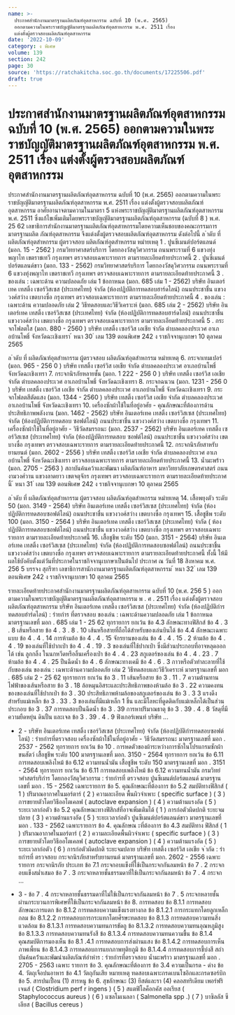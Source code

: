 ```yaml
---
name: >-
  ประกาศสำนักงานมาตรฐานผลิตภัณฑ์อุตสาหกรรม ฉบับที่ 10 (พ.ศ. 2565)
  ออกตามความในพระราชบัญญัติมาตรฐานผลิตภัณฑ์อุตสาหกรรม พ.ศ. 2511 เรื่อง
  แต่งตั้งผู้ตรวจสอบผลิตภัณฑ์อุตสาหกรรม
date: '2022-10-09'
category: ง พิเศษ
volume: 139
section: 242
page: 30
source: 'https://ratchakitcha.soc.go.th/documents/17225506.pdf'
draft: true
---
```


# ประกาศสำนักงานมาตรฐานผลิตภัณฑ์อุตสาหกรรม ฉบับที่ 10 (พ.ศ. 2565) ออกตามความในพระราชบัญญัติมาตรฐานผลิตภัณฑ์อุตสาหกรรม พ.ศ. 2511 เรื่อง แต่งตั้งผู้ตรวจสอบผลิตภัณฑ์อุตสาหกรรม

ประกาศสำนักงานมาตรฐานผลิตภัณฑ์อุตสาหกรรม ฉบับที่ 10 (พ.ศ. 2565) ออกตามความในพระราชบัญญัติมาตรฐานผลิตภัณฑ์อุตสาหกรรม พ.ศ. 2511 เรื่อง แต่งตั้งผู้ตรวจสอบผลิตภัณฑ์อุตสาหกรรม อาศัยอานาจตามความในมาตรา 5 แห่งพระราชบัญญัติมาตรฐานผลิตภัณฑ์อุตสาหกรรม พ.ศ. 2511 ซึ่งแก้ไขเพิ่มเติมโดยพระราชบัญญัติมาตรฐานผลิตภัณฑ์อุตสาหกรรม (ฉบับที่ 8 ) พ.ศ. 25 62 เลขาธิการสำนักงานมาตรฐานผลิตภัณฑ์อุตสาหกรรมโดยความเห็นชอบของคณะกรรมการ มาตรฐานผลิต ภัณฑ์อุตสาหกรรม จึงแต่งตั้งผู้ตรวจสอบผลิตภัณฑ์อุตสาหกรรม ดังต่อไปนี้ ล ําดับ ที่ ผลิตภัณฑ์อุตสําหกรรม ผู้ตรวจสอบ ผลิตภัณฑ์อุตสําหกรรม หมํายเหตุ 1 . ปูนซีเมนต์ปอร์ตแลนด์ (มอก. 15 - 2562 ) กรมวิทยาศาสตร์บริการ โดยกองวัสดุวิศวกรรม ถนนพระรามที่ 6 แขวงทุ่งพญาไท เขตราชเทวี กรุงเทพฯ ตรวจสอบเฉพาะรายการ ตามรายละเอียดท้ายประกาศนี้ 2 . ปูนซีเมนต์ปอร์ตแลนด์ขาว (มอก. 133 - 2562) กรมวิทยาศาสตร์บริการ โดยกองวัสดุวิศวกรรม ถนนพระรามที่ 6 แขวงทุ่งพญาไท เขตราชเทวี กรุงเทพฯ ตรวจสอบเฉพาะรายการ ตามรายละเอียดท้ายประกาศนี้ 3 . ของเล่น : เฉพาะด้าน ความปลอดภัย เล่ม 1 ข้อกาหนด (มอก. 685 เล่ม 1 - 2562) บริษัท อินเตอร์เทค เทสติ้ง เซอร์วิสเซส (ประเทศไทย) จำกัด (ห้องปฏิบัติการทดสอบฮาร์ดไลน์) ถนนประชาชื่น แขวงวงศ์สว่าง เขตบางซื่อ กรุงเทพฯ ตรวจสอบเฉพาะรายการ ตามรายละเอียดท้ายประกาศนี้ 4 . ของเล่น : เฉพาะด้าน ความปลอดภัย เล่ม 2 วิธีทดสอบและวิธีวิเคราะห์ (มอก. 685 เล่ม 2 - 2562) บริษัท อินเตอร์เทค เทสติ้ง เซอร์วิสเซส (ประเทศไทย) จำกัด (ห้องปฏิบัติการทดสอบฮาร์ดไลน์) ถนนประชาชื่น แขวงวงศ์สว่าง เขตบางซื่อ กรุงเทพฯ ตรวจสอบเฉพาะรายการ ตามรายละเอียดท้ายประกาศนี้ 5 . กระจกโฟลตใส (มอก. 880 - 2560 ) บริษัท เทสติ้ง เซอร์วิส เอเชีย จำกัด ตำบลคลองประเวศ อาเภอบ้านโพธิ์ จังหวัดฉะเชิงเทรา ้ หนา 30 ่ เลม 139 ตอนพิเศษ 242 ง ราชกิจจานุเบกษา 10 ตุลาคม 2565

ล ําดับ ที่ ผลิตภัณฑ์อุตสําหกรรม ผู้ตรวจสอบ ผลิตภัณฑ์อุตสําหกรรม หมํายเหตุ 6. กระจกเทมเปอร์ (มอก. 965 - 256 0 ) บริษัท เทสติ้ง เซอร์วิส เอเชีย จำกัด ตำบลคลองประเวศ อาเภอบ้านโพธิ์ จังหวัดฉะเชิงเทรา 7. กระจกนิรภัยหลายชั้น (มอก. 1 222 - 256 0 ) บริษัท เทสติ้ง เซอร์วิส เอเชีย จำกัด ตำบลคลองประเวศ อาเภอบ้านโพธิ์ จังหวัดฉะเชิงเทรา 8. กระจกฉนวน (มอก. 1231 - 256 0 ) บริษัท เทสติ้ง เซอร์วิส เอเชีย จำกัด ตำบลคลองประเวศ อาเภอบ้านโพธิ์ จังหวัดฉะเชิงเทรา 9. กระจกโฟลตสีตัดแสง (มอก. 1344 - 2560 ) บริษัท เทสติ้ง เซอร์วิส เอเชีย จำกัด ตำบลคลองประเวศ อาเภอบ้านโพธิ์ จังหวัดฉะเชิงเทรา 10. เครื่องซักผ้าใช้ในที่อยู่อาศัย - คุณลักษณะที่ต้องการด้าน ประสิทธิภาพพลังงาน (มอก. 1462 - 2562) บริษัท อินเตอร์เทค เทสติ้ง เซอร์วิสเซส (ประเทศไทย) จำกัด (ห้องปฏิบัติการทดสอบ ซอฟต์ไลน์) ถนนประชาชื่น แขวงวงศ์สว่าง เขตบางซื่อ กรุงเทพฯ 11. เครื่องซักผ้าใช้ในที่อยู่อาศัย - วิธีวัดสมรรถนะ (มอก. 2537 - 2562) บริษัท อินเตอร์เทค เทสติ้ง เซอร์วิสเซส (ประเทศไทย) จำกัด (ห้องปฏิบัติการทดสอบ ซอฟต์ไลน์) ถนนประชาชื่น แขวงวงศ์สว่าง เขตบางซื่อ กรุงเทพฯ ตรวจสอบเฉพาะรายการ ตามรายละเอียดท้ายประกาศนี้ 12. กระจกนิรภัยสาหรับ ยานยนต์ (มอก. 2602 - 2556 ) บริษัท เทสติ้ง เซอร์วิส เอเชีย จำกัด ตำบลคลองประเวศ อาเภอบ้านโพธิ์ จังหวัดฉะเชิงเทรา ตรวจสอบเฉพาะรายการ ตามรายละเอียดท้ายประกาศนี้ 13. น้ำมะพร้าว (มอก. 2705 - 2563 ) สถาบันค้นคว้าและพัฒนา ผลิตภัณฑ์อาหาร มหาวิทยาลัยเกษตรศาสตร์ ถนนงามวงศ์วาน แขวงลาดยาว เขตจตุจักร กรุงเทพฯ ตรวจสอบเฉพาะรายการ ตามรายละเอียดท้ายประกาศนี้ ้ หนา 31 ่ เลม 139 ตอนพิเศษ 242 ง ราชกิจจานุเบกษา 10 ตุลาคม 2565

ล ําดับ ที่ ผลิตภัณฑ์อุตสําหกรรม ผู้ตรวจสอบ ผลิตภัณฑ์อุตสําหกรรม หมํายเหตุ 14. เสื้อพยุงตัว ระดับ 50 (มอก. 3149 - 2564) บริษัท อินเตอร์เทค เทสติ้ง เซอร์วิสเซส (ประเทศไทย) จำกัด (ห้องปฏิบัติการทดสอบซอฟต์ไลน์) ถนนประชาชื่น แขวงวงศ์สว่าง เขตบางซื่อ กรุงเทพฯ 15. เสื้อชูชีพ ระดับ 100 (มอก. 3150 - 2564 ) บริษัท อินเตอร์เทค เทสติ้ง เซอร์วิสเซส (ประเทศไทย) จำกัด ( ห้องปฏิบัติการทดสอบซอฟต์ไลน์) ถนนประชาชื่น แขวงวงศ์สว่าง เขตบางซื่อ กรุงเทพฯ ตรวจสอบเฉพาะรายการ ตามรายละเอียดท้ายประกาศนี้ 16. เสื้อชูชีพ ระดับ 150 (มอก. 3151 - 2564) บริษัท อินเตอร์เทค เทสติ้ง เซอร์วิสเซส (ประเทศไทย) จำกัด (ห้องปฏิบัติการทดสอบซอฟต์ไลน์) ถนนประชาชื่น แขวงวงศ์สว่าง เขตบางซื่อ กรุงเทพฯ ตรวจสอบเฉพาะรายการ ตามรายละเอียดท้ายประกาศนี้ ทั้งนี้ ให้มีผลใช้บังคับตั้งแต่วันที่ประกาศในราชกิจจานุเบกษาเป็นต้นไป ประกาศ ณ วันที่ 18 สิงหาคม พ.ศ. 256 5 บรรจง สุกรีฑา เลขาธิการสานักงานมาตรฐานผลิตภัณฑ์อุตสาหกรรม ้ หนา 32 ่ เลม 139 ตอนพิเศษ 242 ง ราชกิจจานุเบกษา 10 ตุลาคม 2565

รายละเอียดท้ายประกาศสำนักงานมาตรฐานผลิตภัณฑ์อุตสาหกรรม ฉบับที่ 10 (พ.ศ. 256 5 ) ออกตามความในพระราชบัญญัติมาตรฐานผลิตภัณฑ์อุตสาหกรรม พ . ศ . 2511 เรื่อง แต่งตั้งผู้ตรวจสอบผลิตภัณฑ์อุตสาหกรรม บริษัท อินเตอร์เทค เทสติ้ง เซอร์วิสเซส (ประเทศไทย) จํากัด (ห้องปฏิบัติกํารทดสอบฮําร์ดไลน์) : รํายกําร ที่ตรวจสอบ ของเล่น : เฉพาะด้านความปลอดภัย เล่ม 1 ข้อกาหนด มาตรฐานเลขที่ มอก . 685 เล่ม 1 - 25 62 ทุกรายการ ยกเว้น ข้อ 4.3 ลักษณะทางฟิสิกส์ ข้อ 4 . 3 . 8 เส้นหรือสาย ข้อ 4 . 3 . 8 . 10 เส้นหรือสายที่ถือได้สำหรับของเล่นบินได้ ข้อ 4.4 ลักษณะเฉพาะแบบ ข้อ 4 . 4 . 14 การห้ามล้อ ข้อ 4 . 4 . 15 จักรยานของเล่น ข้อ 4 . 4 . 15 . 2 ห้ามล้อ ข้อ 4 . 4 . 19 ของเล่นที่ใช้ปากเป่า ข้อ 4 . 4 . 19 . 3 ของเล่นที่ใช้ปากเป่า ซึ่งมีส่วนประกอบที่อาจหลุดออกได้ เช่น ลูกกลิ้ง ในนกหวีดหรือลิ้นเครื่องเป่า ข้อ 4 . 4 . 23 สกูเตอร์ของเล่น ข้อ 4 . 4 . 23 . 7 ห้ามล้อ ข้อ 4 . 4 . 25 ปืนฉีดน้ำ ข้อ 4 . 6 ลักษณะทางเคมี ข้อ 4 . 6 . 3 กาวหรือตัวทำละลายที่ใช้กับของเล่น ของเล่น : เฉพาะด้านความปลอดภัย เล่ม 2 วิธีทดสอบและวิธีวิเคราะห์ มาตรฐานเลขที่ มอก . 685 เล่ม 2 - 25 62 ทุกรายการ ยกเว้น ข้อ 3 . 11 เส้นหรือสาย ข้อ 3 . 11 . 7 ความต้านทานไฟฟ้าของเส้นหรือสาย ข้อ 3 . 18 ล้อหมุนอิสระและประสิทธิภาพของห้ามล้อ ข้อ 3 . 22 ความคงทนของของเล่นที่ใช้ปากเป่า ข้อ 3 . 30 ประสิทธิภาพห้ามล้อของสกูเตอร์ของเล่น ข้อ 3 . 3 3 แรงดึงสำหรับแม่เหล็ก ข้อ 3 . 33 . 3 ของเล่นที่มีแม่เหล็ก 1 ชิ้น และมีโลหะที่ดูดติดกับแม่เหล็กได้เป็นส่วนประกอบ ข้อ 3 . 37 การทดสอบปืนฉีดน้ำ ข้อ 3 . 39 การหาปริมาณธาตุ ข้อ 3 . 39 . 4 . 8 วัสดุที่มีความยืดหยุ่น ดินปั้น และเจล ข้อ 3 . 39 . 4 . 9 ฟิงเกอร์เพนท์ บริษัท ...

- 2 - บริษัท อินเตอร์เทค เทสติ้ง เซอร์วิสเซส (ประเทศไทย) จํากัด (ห้องปฏิบัติกํารทดสอบซอฟต์ไลน์) : รํายกํารที่ตรวจสอบ เครื่องซักผ้าใช้ในที่อยู่อาศัย - วิธีวัดสมรรถนะ มาตรฐานเลขที่ มอก . 2537 - 2562 ทุกรายการ ยกเว้น ข้อ 10 . การหดตัวของผ้าระหว่างการซักในโปรแกรมซักผ้าขนสัตว์ เสื้อชูชีพ ระดับ 100 มาตรฐานเลขที่ มอก. 3150 - 2564 ทุกรายการ ยกเว้น ข้อ 6.11 การทดสอบเพลิงไหม้ ข้อ 6.12 ความทนน้ำมัน เสื้อชูชีพ ระดับ 150 มาตรฐานเลขที่ มอก . 3151 - 2564 ทุกรายการ ยกเว้น ข้อ 6.11 การทดสอบเพลิงไหม้ ข้อ 6.12 ความทนน้ำมัน กรมวิทยําศําสตร์บริกําร โดยกองวัสดุวิศวกรรม : รํายกํารที่ ตรวจสอบ ปูนซีเมนต์ปอร์ตแลนด์ มาตรฐานเลขที่ มอก . 15 - 2562 เฉพาะรายการ ข้อ 5. คุณลักษณะที่ต้องการ ข้อ 5.2 สมบัติทางฟิสิกส์ ( 1 ) ปริมาณอากาศในมอร์ตาร์ ( 2 ) ความละเอียด พื้นผิวจำเพาะ ( specific surface ) ( 3 ) การขยายตัวโดยวิธีออโตเคลฟ ( autoclave expansion ) ( 4 ) ความต้านแรงอัด ( 5 ) ระยะเวลาก่อตัว ข้อ 5.2 คุณลักษณะทางฟิสิกส์ที่อาจเพิ่มเติมได้ ( 1 ) การก่อตัวผิดปกติ ระยะจมปลาย ( 3 ) ความต้านแรงอัด ( 5 ) ระยะเวลาก่อตัว ปูนซีเมนต์ปอร์ตแลนด์ขาว มาตรฐานเลขที่ มอก . 133 - 2562 เฉพาะรายการ ข้อ 4. คุณลักษณ ะที่ต้องการ ข้อ 4.3 สมบัติทาง ฟิสิกส์ ( 1 ) ปริมาณอากาศในมอร์ตาร์ ( 2 ) ความละเอียดพื้นผิวจำเพาะ ( specific surface ) ( 3 ) การขยายตัวโดยวิธีออโตเคลฟ ( autoclave expansion ) ( 4 ) ความต้านแรงอัด ( 5 ) ระยะเวลาก่อตัว ( 6 ) การก่อตัวผิดปกติ ระยะจมปลาย บริษัท เทสติ้ง เซอร์วิส เอเชีย จ ํากัด : รํายกํารที่ ตรวจสอบ กระจกนิรภัยสาหรับยานยนต์ มาตรฐานเลขที่ มอก. 2602 - 2556 เฉพาะรายการ กระจกนิรภัย ประเภท ข้อ 7.1 กระจกอบแข็งที่ใช้เป็นกระจกกันลมหน้า ข้อ 7 . 2 กระจกอบแข็งสม่ำเสมอ ข้อ 7 . 3 กระจกหลายชั้นธรรมดาที่ใช้เป็นกระจกกันลมหน้า ข้อ 7 . 4 กระจก ...

- 3 - ข้อ 7 . 4 กระจกหลายชั้นธรรมดาที่ไม่ใช้เป็นกระจกกันลมหน้า ข้อ 7 . 5 กระจกหลายชั้นผ่านกระบวนการพิเศษที่ใช้เป็นกระจกกันลมหน้า ข้อ 8. การทดสอบ ข้อ 8.1.1 การทดสอบลักษณะการแตก ข้อ 8.1.2 การทดสอบความแข็งแรงทางกล ข้อ 8.1.2.1 การกระแทกโดยลูกเหล็กกลม ข้อ 8.1.2.2 การทดสอบการกระแทกโดยศีรษะทดสอบ ข้อ 8.1.3 การทดสอบความทนสิ่งแวดล้อม ข้อ 8.1.3.1 การทดสอบความทนการขัดถู ข้อ 8.1.3.2 การทดสอบความทนอุณหภูมิสูง ข้อ 8.1.3.3 การทดสอบความทนรังสี ข้อ 8.1.3.4 การทดสอบความทนความชื้น ข้อ 8.1.4 คุณสมบัติการมองเห็น ข้อ 8.1 .4.1 การทดสอบการส่งผ่านแสง ข้อ 8.1.4.2 การทดสอบการเห็นภาพเพี้ยน ข้อ 8.1.4.3 การทดสอบการแยกภาพทุติยภูมิ ข้อ 8.1.4.4 การทดสอบการชี้บ่งสี สถําบันค้นคว้ําและพัฒนําผลิตภัณฑ์อําหําร : รํายกํารที่ตรวจสอบ น้ำมะพร้าว มาตรฐานเลขที่ มอก . 2705 - 2563 เฉพาะ รายการ ข้อ 3. คุณลักษณะที่ต้องการ ข้อ 3.4 ความเป็นกรด - ด่าง ข้อ 4. วัตถุเจือปนอาหาร ข้อ 4.1 วัตถุกันเสีย หมายเหตุ ทดสอบเฉพาะกรดเบนโซอิกและกรดซอร์บิก ข้อ 5. สารปนเปื้อน (1) สารหนู ข้อ 6. สุขลักษณะ (3) ยีสต์และรา (4) คลอสทริเดียม เพอร์ฟริเจนส์ ( Clostridium perf r ingens ) ( 5 ) สแตฟิโลค็อกคัส ออเรียส ( Staphylococcus aureus ) ( 6 ) แซลโมเนลลา ( Salmonella spp .) ( 7 ) บาซิลลัส ซีเลียส ( Bacillus cereus )
